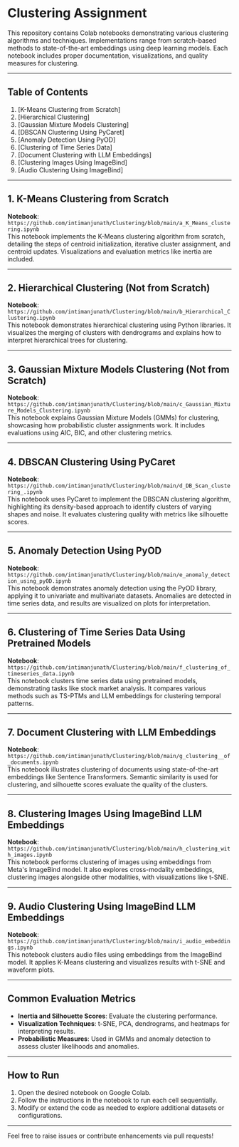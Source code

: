 # Clustering Assignment

This repository contains Colab notebooks demonstrating various clustering algorithms and techniques. Implementations range from scratch-based methods to state-of-the-art embeddings using deep learning models. Each notebook includes proper documentation, visualizations, and quality measures for clustering.

---

## Table of Contents
1. [K-Means Clustering from Scratch]
2. [Hierarchical Clustering]
3. [Gaussian Mixture Models Clustering]
4. [DBSCAN Clustering Using PyCaret]
5. [Anomaly Detection Using PyOD]
6. [Clustering of Time Series Data]
7. [Document Clustering with LLM Embeddings]
8. [Clustering Images Using ImageBind]
9. [Audio Clustering Using ImageBind]

---

## 1. K-Means Clustering from Scratch
**Notebook**: `https://github.com/intimanjunath/Clustering/blob/main/a_K_Means_clustering.ipynb`  
This notebook implements the K-Means clustering algorithm from scratch, detailing the steps of centroid initialization, iterative cluster assignment, and centroid updates. Visualizations and evaluation metrics like inertia are included.

---

## 2. Hierarchical Clustering (Not from Scratch)
**Notebook**: `https://github.com/intimanjunath/Clustering/blob/main/b_Hierarchical_Clustering.ipynb`  
This notebook demonstrates hierarchical clustering using Python libraries. It visualizes the merging of clusters with dendrograms and explains how to interpret hierarchical trees for clustering.

---

## 3. Gaussian Mixture Models Clustering (Not from Scratch)
**Notebook**: `https://github.com/intimanjunath/Clustering/blob/main/c_Gaussian_Mixture_Models_Clustering.ipynb`  
This notebook explains Gaussian Mixture Models (GMMs) for clustering, showcasing how probabilistic cluster assignments work. It includes evaluations using AIC, BIC, and other clustering metrics.

---

## 4. DBSCAN Clustering Using PyCaret
**Notebook**: `https://github.com/intimanjunath/Clustering/blob/main/d_DB_Scan_clustering_.ipynb`  
This notebook uses PyCaret to implement the DBSCAN clustering algorithm, highlighting its density-based approach to identify clusters of varying shapes and noise. It evaluates clustering quality with metrics like silhouette scores.

---

## 5. Anomaly Detection Using PyOD
**Notebook**: `https://github.com/intimanjunath/Clustering/blob/main/e_anomaly_detection_using_pyOD.ipynb`  
This notebook demonstrates anomaly detection using the PyOD library, applying it to univariate and multivariate datasets. Anomalies are detected in time series data, and results are visualized on plots for interpretation.

---

## 6. Clustering of Time Series Data Using Pretrained Models
**Notebook**: `https://github.com/intimanjunath/Clustering/blob/main/f_clustering_of_timeseries_data.ipynb`  
This notebook clusters time series data using pretrained models, demonstrating tasks like stock market analysis. It compares various methods such as TS-PTMs and LLM embeddings for clustering temporal patterns.

---

## 7. Document Clustering with LLM Embeddings
**Notebook**: `https://github.com/intimanjunath/Clustering/blob/main/g_clustering__of_documents.ipynb`  
This notebook illustrates clustering of documents using state-of-the-art embeddings like Sentence Transformers. Semantic similarity is used for clustering, and silhouette scores evaluate the quality of the clusters.

---

## 8. Clustering Images Using ImageBind LLM Embeddings
**Notebook**: `https://github.com/intimanjunath/Clustering/blob/main/h_clustering_with_images.ipynb`  
This notebook performs clustering of images using embeddings from Meta's ImageBind model. It also explores cross-modality embeddings, clustering images alongside other modalities, with visualizations like t-SNE.

---

## 9. Audio Clustering Using ImageBind LLM Embeddings
**Notebook**: `https://github.com/intimanjunath/Clustering/blob/main/i_audio_embeddings.ipynb`  
This notebook clusters audio files using embeddings from the ImageBind model. It applies K-Means clustering and visualizes results with t-SNE and waveform plots.

---

## Common Evaluation Metrics
- **Inertia and Silhouette Scores**: Evaluate the clustering performance.
- **Visualization Techniques**: t-SNE, PCA, dendrograms, and heatmaps for interpreting results.
- **Probabilistic Measures**: Used in GMMs and anomaly detection to assess cluster likelihoods and anomalies.

---

## How to Run
1. Open the desired notebook on Google Colab.
2. Follow the instructions in the notebook to run each cell sequentially.
3. Modify or extend the code as needed to explore additional datasets or configurations.

---

Feel free to raise issues or contribute enhancements via pull requests!
